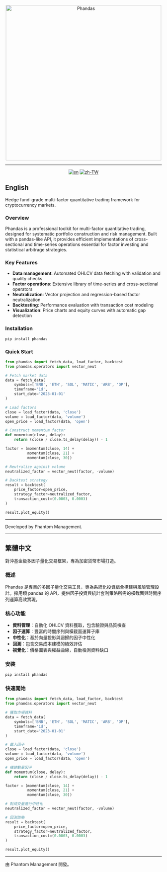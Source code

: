 <div align="center">

<img src="https://raw.githubusercontent.com/quantbai/phandas/main/assets/PHANDAS.png" alt="Phandas" width="500">

</div>

---

<div align="center">

[![en](https://img.shields.io/badge/lang-en-yellow.svg)](#english)
[![zh-TW](https://img.shields.io/badge/lang-繁體中文-green.svg)](#繁體中文)

</div>


## English

Hedge fund-grade multi-factor quantitative trading framework for cryptocurrency markets.

### Overview

Phandas is a professional toolkit for multi-factor quantitative trading, designed for systematic portfolio construction and risk management. Built with a pandas-like API, it provides efficient implementations of cross-sectional and time-series operations essential for factor investing and statistical arbitrage strategies.

### Key Features

- **Data management**: Automated OHLCV data fetching with validation and quality checks
- **Factor operations**: Extensive library of time-series and cross-sectional operators
- **Neutralization**: Vector projection and regression-based factor neutralization
- **Backtesting**: Performance evaluation with transaction cost modeling
- **Visualization**: Price charts and equity curves with automatic gap detection

### Installation

```bash
pip install phandas
```

### Quick Start

```python
from phandas import fetch_data, load_factor, backtest
from phandas.operators import vector_neut

# Fetch market data
data = fetch_data(
    symbols=['BNB', 'ETH', 'SOL', 'MATIC', 'ARB', 'OP'],
    timeframe='1d',
    start_date='2023-01-01'
)

# Load factors
close = load_factor(data, 'close')
volume = load_factor(data, 'volume')
open_price = load_factor(data, 'open')

# Construct momentum factor
def momentum(close, delay):
    return (close / close.ts_delay(delay)) - 1

factor = (momentum(close, 14) + 
          momentum(close, 21) + 
          momentum(close, 30))

# Neutralize against volume
neutralized_factor = vector_neut(factor, -volume)

# Backtest strategy
result = backtest(
    price_factor=open_price, 
    strategy_factor=neutralized_factor,
    transaction_cost=(0.0003, 0.0003)
)

result.plot_equity()
```

---

Developed by Phantom Management.

---

## 繁體中文

對沖基金級多因子量化交易框架，專為加密貨幣市場打造。

### 概述

Phandas 是專業的多因子量化交易工具，專為系統化投資組合構建與風險管理設計。採用類 pandas 的 API，提供因子投資與統計套利策略所需的橫截面與時間序列運算高效實現。

### 核心功能

- **資料管理**：自動化 OHLCV 資料獲取，包含驗證與品質檢查
- **因子運算**：豐富的時間序列與橫截面運算子庫
- **中性化**：基於向量投影與迴歸的因子中性化
- **回測**：包含交易成本建模的績效評估
- **視覺化**：價格圖表與權益曲線，自動檢測資料缺口

### 安裝

```bash
pip install phandas
```

### 快速開始

```python
from phandas import fetch_data, load_factor, backtest
from phandas.operators import vector_neut

# 獲取市場資料
data = fetch_data(
    symbols=['BNB', 'ETH', 'SOL', 'MATIC', 'ARB', 'OP'],
    timeframe='1d',
    start_date='2023-01-01'
)

# 載入因子
close = load_factor(data, 'close')
volume = load_factor(data, 'volume')
open_price = load_factor(data, 'open')

# 構建動量因子
def momentum(close, delay):
    return (close / close.ts_delay(delay)) - 1

factor = (momentum(close, 14) + 
          momentum(close, 21) + 
          momentum(close, 30))

# 對成交量進行中性化
neutralized_factor = vector_neut(factor, -volume)

# 回測策略
result = backtest(
    price_factor=open_price, 
    strategy_factor=neutralized_factor,
    transaction_cost=(0.0003, 0.0003)
)

result.plot_equity()
```

---

由 Phantom Management 開發。
